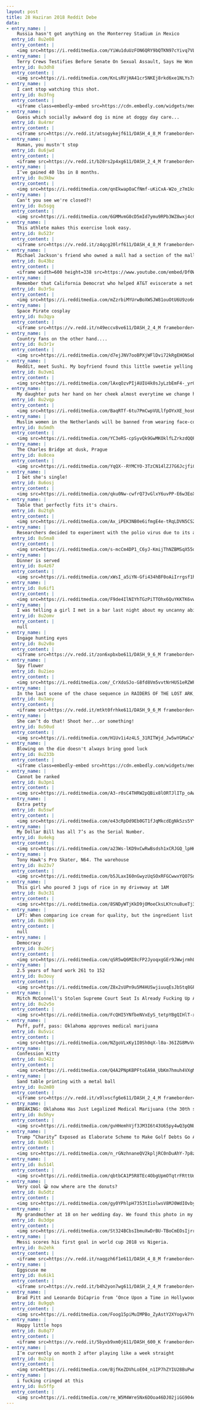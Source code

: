 ```yaml
---
layout: post
title: 28 Haziran 2018 Reddit Debe
data:
- entry_name: |
    Russia hasn't got anything on the Monterrey Stadium in Mexico
  entry_id: 8u2e08
  entry_content: |
    <img src=https://i.redditmedia.com/YiWu1duUzFON6QRY9bQTKN97cYivq7VLRoNul5YQiBs.jpg?s=0b0ba724073720daad3b9b9c1c9f2796 frameborder=0>
- entry_name: |
    Terry Crews Testifies Before Senate On Sexual Assault, Says He Won’t Be In ‘Expendables 4’ After Producer Threatened “Trouble”
  entry_id: 8u3dh8
  entry_content: |
    <img src=https://i.redditmedia.com/KnLsRVjHA41cr5NKEj8rkd6xe1NLYs7x5jb3zpMCqTo.jpg?s=d86b9476270b3dfa6445b8127dd496d3 frameborder=0>
- entry_name: |
    I cant stop watching this shot.
  entry_id: 8u3fng
  entry_content: |
    <iframe class=embedly-embed src=https://cdn.embedly.com/widgets/media.html?src=https%3A%2F%2Fgfycat.com%2Fifr%2FUnrealisticMammothBlackfootedferret&url=https%3A%2F%2Fgfycat.com%2FUnrealisticMammothBlackfootedferret&image=https%3A%2F%2Fthumbs.gfycat.com%2FUnrealisticMammothBlackfootedferret-size_restricted.gif&key=2aa3c4d5f3de4f5b9120b660ad850dc9&type=text%2Fhtml&schema=gfycat width=600 height=338 scrolling=no frameborder=0 allow=autoplay; fullscreen allowfullscreen></iframe>
- entry_name: |
    Guess which socially awkward dog is mine at doggy day care...
  entry_id: 8u4rmr
  entry_content: |
    <iframe src=https://v.redd.it/atsogykejf611/DASH_4_8_M frameborder=0></iframe>
- entry_name: |
    Human, you mustn't stop
  entry_id: 8u6jwd
  entry_content: |
    <iframe src=https://v.redd.it/b28rs2p4xg611/DASH_2_4_M frameborder=0></iframe>
- entry_name: |
    I’ve gained 40 lbs in 8 months.
  entry_id: 8u3kbw
  entry_content: |
    <img src=https://i.redditmedia.com/qnEkwapOaCfNmf-uKiCxA-W2o_z7m1kxJyG2JfkPnP0.jpg?s=e0584bf3aa9bf172969f4bbc2c3e41e8 frameborder=0>
- entry_name: |
    Can't you see we're closed?!
  entry_id: 8u5sgq
  entry_content: |
    <img src=https://i.redditmedia.com/6GMMvmG0cD5mId7ymu9RPb3WZ8wxj4c6r1jynacOgfU.jpg?s=d768fecd195deb6083e7e8e919a384da frameborder=0>
- entry_name: |
    This athlete makes this exercise look easy.
  entry_id: 8u523r
  entry_content: |
    <iframe src=https://v.redd.it/z4qcg20lrf611/DASH_4_8_M frameborder=0></iframe>
- entry_name: |
    Michael Jackson's friend who owned a mall had a section of the mall closed for a entire day so MJ could experience shopping without being attacked by fans. Complete with people who would pretend as if MJ was just another shopper.
  entry_id: 8u43bz
  entry_content: |
    <iframe width=600 height=338 src=https://www.youtube.com/embed/Df0Wgpk5TA4?start=42&feature=oembed&enablejsapi=1 frameborder=0 allow=autoplay; encrypted-media allowfullscreen></iframe>
- entry_name: |
    Remember that California Democrat who helped AT&T eviscerate a net neutrality bill? We’re gonna put up a billboard in his district
  entry_id: 8u3r5u
  entry_content: |
    <img src=https://i.redditmedia.com/mZzrbiMYUrwBoXWSJW81ouOtU6U9zo6nsSXUTQ9FOjg.jpg?s=c84f17bc956c77f2dc3731584b6157b3 frameborder=0>
- entry_name: |
    Space Pirate cosplay
  entry_id: 8u3qya
  entry_content: |
    <iframe src=https://v.redd.it/n49eccv8ve611/DASH_2_4_M frameborder=0></iframe>
- entry_name: |
    Country fans on the other hand....
  entry_id: 8u3r1v
  entry_content: |
    <img src=https://i.redditmedia.com/d7ejJNV7ooBPXjWFlDvi72kRgEHONSobbRbZV-9ZIII.jpg?s=65a5d3653f30a41d3efebd4abfad4cc4 frameborder=0>
- entry_name: |
    Reddit, meet Sushi. My boyfriend found this little sweetie yelling at him from an alleyway while on a walk with our pup. He brought her home and now she’s having a catnap.
  entry_id: 8u3vm1
  entry_content: |
    <img src=https://i.redditmedia.com/lAxqOzvPIjAUIU4k0sJyLzbEmF4-_yrGifCVMM8H9jU.jpg?s=2e2a1077e6a7ca199e7f244770b96704 frameborder=0>
- entry_name: |
    My daughter puts her hand on her cheek almost everytime we change her diaper and its the cutest thing ive ever seen. Shes such a happy baby.
  entry_id: 8u2vqp
  entry_content: |
    <img src=https://i.redditmedia.com/BaqRTf-6tu7PmCwpVULlfpOYxXE_hos6KLRv-450k9Y.jpg?s=e6c735a8b3d5e69a95086f7b547b0c28 frameborder=0>
- entry_name: |
    Muslim women in the Netherlands will be banned from wearing face-covering veils in common public spaces, like schools, hospitals, or on public transportation, the Dutch government has decided.
  entry_id: 8u5mdh
  entry_content: |
    <img src=https://i.redditmedia.com/YC3eRS-cpSyvQk9GwMKOklfLZrkzdQQF0Q_3tGzsk2w.jpg?s=617802d721efa094402eed03a3981f5f frameborder=0>
- entry_name: |
    The Charles Bridge at dusk, Prague
  entry_id: 8u8cea
  entry_content: |
    <img src=https://i.redditmedia.com/YqQX--RYMCYO-3TzCN14lZJ7G6JcjfiCxYi0RjOEetk.jpg?s=269a661fb0f4cad98f0720239621dffc frameborder=0>
- entry_name: |
    I bet she's single!
  entry_id: 8u6osj
  entry_content: |
    <img src=https://i.redditmedia.com/qku0Nw-cwfrQ73vGlxY6uvPP-E6w3EoX5cU_TPAeNEg.jpg?s=13fac002e947992a4df9e4a07914fcff frameborder=0>
- entry_name: |
    Table that perfectly fits it's chairs.
  entry_id: 8u2tgh
  entry_content: |
    <img src=https://i.redditmedia.com/Ax_iPEK3NB0e6ifmgE4e-tRqLDVN5CS24P4jmFcuSSA.jpg?s=4134582d8fd76d08b1f01f5700aad0c3 frameborder=0>
- entry_name: |
    Researchers decided to experiment with the polio virus due to its ability to invade cells in the nervous system. They modified the virus to stop it from actually creating the symptoms associated with polio, and then infused it into the brain tumor. There, the virus infected and killed cancer cells
  entry_id: 8u5ma8
  entry_content: |
    <img src=https://i.redditmedia.com/s-mcCm4DP1_C6yJ-KmijThNZBMSqX55otWH56nCzxZw.jpg?s=029882bb99af3e29cb194f733d292ee8 frameborder=0>
- entry_name: |
    Dinner is served
  entry_id: 8u4z67
  entry_content: |
    <img src=https://i.redditmedia.com/xWsI_a5iYN-Gfi434hBF0oAiIrrgsf1hXQEJ62XQPPA.jpg?s=979c6fae3916834293f0db6ac8610378 frameborder=0>
- entry_name: |
  entry_id: 8u6if1
  entry_content: |
    <img src=https://i.redditmedia.com/F9de4IlNIYhTGzPiTTOhx6QuYKKTK6vw0gt14w9ZCPw.jpg?s=7abd3202dd65cad8d5907e3cc93222b7 frameborder=0>
- entry_name: |
    I was telling a girl I met in a bar last night about my uncanny ability to guess the day a woman was born on just by feeling her tits.
  entry_id: 8u2omv
  entry_content: |
    null
- entry_name: |
    Engage hunting eyes
  entry_id: 8u2v8o
  entry_content: |
    <iframe src=https://v.redd.it/zon6xpbxbe611/DASH_9_6_M frameborder=0></iframe>
- entry_name: |
    Spy flower
  entry_id: 8u2ieo
  entry_content: |
    <img src=https://i.redditmedia.com/_CrXdoSJo-G8fd8Vm5vvtNrHUS1eRZWFQ9NYOHK7R_U.jpg?s=5562008517a8a331234bdc32e08e382f frameborder=0>
- entry_name: |
    In the last scene of the chase sequence in RAIDERS OF THE LOST ARK, actor Ronald Lacey wasn’t present so the filmmakers improvised (Credit to @lauzirika)
  entry_id: 8u3aey
  entry_content: |
    <iframe src=https://v.redd.it/mtkt0frhke611/DASH_9_6_M frameborder=0></iframe>
- entry_name: |
    She can’t do that! Shoot her...or something!
  entry_id: 8u50ud
  entry_content: |
    <img src=https://i.redditmedia.com/H1Uv1i4z4LS_31RITWjd_Jw5wYGMaCxY8O1YYogm8h4.jpg?s=2213d956fdd58461614fc34f07091dc9 frameborder=0>
- entry_name: |
    Blowing on the die doesn't always bring good luck
  entry_id: 8u233b
  entry_content: |
    <iframe class=embedly-embed src=https://cdn.embedly.com/widgets/media.html?src=https%3A%2F%2Fgfycat.com%2Fifr%2FClumsyUnfoldedBandicoot&url=https%3A%2F%2Fgfycat.com%2FClumsyUnfoldedBandicoot&image=https%3A%2F%2Fthumbs.gfycat.com%2FClumsyUnfoldedBandicoot-size_restricted.gif&key=522baf40bd3911e08d854040d3dc5c07&type=text%2Fhtml&schema=gfycat width=480 height=848 scrolling=no frameborder=0 allow=autoplay; fullscreen allowfullscreen></iframe>
- entry_name: |
    Cannot be ranked
  entry_id: 8u3pn1
  entry_content: |
    <img src=https://i.redditmedia.com/A3-r0sC4THRW2pQBix8lORTJlITp_oAwHJ1AByDfeKw.jpg?s=ae9d332ee149afac8a3cbb32bde6240c frameborder=0>
- entry_name: |
    Extra petty
  entry_id: 8u5swf
  entry_content: |
    <img src=https://i.redditmedia.com/e43cRpDd9Eb0GT1fJqMkcdEgNk5zs5YY24ku59R6cOs.jpg?s=bbb2cf08b0e3a52e52c452c270f574ed frameborder=0>
- entry_name: |
    My Dollar Bill has all 7’s as the Serial Number.
  entry_id: 8u4ekg
  entry_content: |
    <img src=https://i.redditmedia.com/a23Ws-lKD9xCwRwBsdsh1xCRJGQ_lpHHOdTeBU5-H3U.jpg?s=1c1352c02cccd77de3d15e0f31ed8547 frameborder=0>
- entry_name: |
    Tony Hawk's Pro Skater, N64. The warehouse
  entry_id: 8u23v7
  entry_content: |
    <img src=https://i.redditmedia.com/b5JLaxI60nGwyzUqSOxRFGCwwxYQO7SdmAQjiYeIv-Q.jpg?s=d467818a05b12a604dc304ebcf136ce4 frameborder=0>
- entry_name: |
    This girl who poured 3 jugs of rice in my driveway at 1AM
  entry_id: 8u3c31
  entry_content: |
    <img src=https://i.redditmedia.com/8SNDyWTjKkD9jOMoeCksLKYcnu8ueTj30rjsR3fhrII.jpg?s=0d8f524bb02453c64345abe88babefc5 frameborder=0>
- entry_name: |
    LPT: When comparing ice cream for quality, but the ingredient list looks the similar, compare the weight of a serving on the nutrition label. Denser is better. The gums and fillers used in lower quality ice cream are lighter than cream and eggs.
  entry_id: 8u3969
  entry_content: |
    null
- entry_name: |
    Democracy
  entry_id: 8u26rj
  entry_content: |
    <img src=https://i.redditmedia.com/qSR5wQ6MI8cFP2JyoqxgGEr9JWwjrmhLF4XIbbVplgE.jpg?s=af343d3269a1419c894fbca4c204df69 frameborder=0>
- entry_name: |
    2.5 years of hard work 261 to 152
  entry_id: 8u3ouy
  entry_content: |
    <img src=https://i.redditmedia.com/Z8x2sUPn9u5M4HUSwjiuuqEsJbStq8GFsRE57UZVV-M.jpg?s=8963c93e0b6041911a1184ef34506764 frameborder=0>
- entry_name: |
    Mitch McConnell's Stolen Supreme Court Seat Is Already Fucking Up America
  entry_id: 8u2v5o
  entry_content: |
    <img src=https://i.redditmedia.com/FcQHI5YNfbeNVxEyS_tetpYBgQIHlT-xoZKBWfjZ-kI.jpg?s=e8bdf7487a0e266ffa7f9f6cfb0fddc0 frameborder=0>
- entry_name: |
    Puff, puff, pass: Oklahoma approves medical marijuana
  entry_id: 8u5vic
  entry_content: |
    <img src=https://i.redditmedia.com/NZgoVLxKy1I0Sh0qX-l0a-36IZG8MvVcYO9F-wouUvo.jpg?s=7207287626b08dd27265960ccd8e5782 frameborder=0>
- entry_name: |
    Confession Kitty
  entry_id: 8u342z
  entry_content: |
    <img src=https://i.redditmedia.com/Q4A2PNpKBPFtoEA9A_UbKm7hmuh4VXgMCSR1INgU8sI.jpg?s=67a41f260c79a183cfb967c322731c30 frameborder=0>
- entry_name: |
    Sand table printing with a metal ball
  entry_id: 8u2m80
  entry_content: |
    <iframe src=https://v.redd.it/x9lvscfg6e611/DASH_2_4_M frameborder=0></iframe>
- entry_name: |
    BREAKING: Oklahoma Has Just Legalized Medical Marijuana (the 30th state to do so)
  entry_id: 8u5hyv
  entry_content: |
    <img src=https://i.redditmedia.com/gvHHemhVjf3JM3I6t43U65py4wQ3pQNUM1s4ff9uUyY.jpg?s=057cafe5dd39a11a879fe4341aebdbdc frameborder=0>
- entry_name: |
    Trump “Charity” Exposed as Elaborate Scheme to Make Golf Debts Go Away
  entry_id: 8u96lt
  entry_content: |
    <img src=https://i.redditmedia.com/n_rGNzhnaneQV2kpljRC0nDuAhY-7p8zw4DKUlqjYNA.jpg?s=dcaf7b14d1f55448cbdcb8a94a36119f frameborder=0>
- entry_name: |
  entry_id: 8u514l
  entry_content: |
    <img src=https://i.redditmedia.com/qbtbCA1P5R8TEc4ObgUpmOTqtrFRttUd9MbdDTyXyUk.jpg?s=92809091b8e294f1284707dbde5e3225 frameborder=0>
- entry_name: |
    Very cool 😀 now where are the donuts?
  entry_id: 8u5dtz
  entry_content: |
    <img src=https://i.redditmedia.com/gy0YPhlpH7353tIiolwsV8MJ0WdIOvbyLNxF7JdDfdA.jpg?s=582ab716d40d9b2c3c4c708983aab42a frameborder=0>
- entry_name: |
    My grandmother at 18 on her wedding day. We found this photo in my grandfathers coat pocket and apparently he never left home without it (1930’s).
  entry_id: 8u3dge
  entry_content: |
    <img src=https://i.redditmedia.com/St324BCbsIbmuXwDrBU-TBoCmEOsIjrrGzndmGqzQo8.jpg?s=ffb305d5b690170231953ed98b09d96e frameborder=0>
- entry_name: |
    Messi scores his first goal in world cup 2018 vs Nigeria.
  entry_id: 8u2ehk
  entry_content: |
    <iframe src=https://v.redd.it/naqgzh6f1e611/DASH_4_8_M frameborder=0></iframe>
- entry_name: |
    Eggscuse me
  entry_id: 8u6ik1
  entry_content: |
    <iframe src=https://v.redd.it/b4h2yon7wg611/DASH_2_4_M frameborder=0></iframe>
- entry_name: |
    Brad Pitt and Leonardo DiCaprio from ‘Once Upon a Time in Hollywood’
  entry_id: 8u9gqh
  entry_content: |
    <img src=https://i.redditmedia.com/Foog15piMuIMPBo_ZyAstY2XYogvk7Yq_0irFXiHj-U.jpg?s=8f50a8b993e8824ae1d3bc67e02a8833 frameborder=0>
- entry_name: |
    Happy little hops
  entry_id: 8u8q77
  entry_content: |
    <iframe src=https://v.redd.it/5byxb9xm0j611/DASH_600_K frameborder=0></iframe>
- entry_name: |
    I’m currently on month 2 after playing like a week straight
  entry_id: 8u2cpi
  entry_content: |
    <img src=https://i.redditmedia.com/BjfKeZDVhLoE04_n1IP7hZYIU28BuPwAkcU8XiJJ5v8.jpg?s=159ae2db465bc072470ea0891d3e8982 frameborder=0>
- entry_name: |
    i fucking cringed at this
  entry_id: 8u5ffp
  entry_content: |
    <img src=https://i.redditmedia.com/re_W5M4WreSNx6DOoa46DJ02jiGG904eyXOcCceXPFs.jpg?s=c975d11b4bba41c4ccaa3d9b1fd91141 frameborder=0>
---
```

